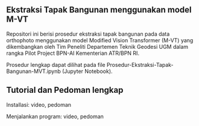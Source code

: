 ## Ekstraksi Tapak Bangunan menggunakan model M-VT
Repositori ini berisi prosedur ekstraksi tapak bangunan pada data orthophoto menggunakan model Modified Vision Transformer (M-VT) yang dikembangkan oleh Tim Peneliti Departemen Teknik Geodesi UGM dalam rangka Pilot Project BPN-AI Kementerian ATR/BPN RI.

Prosedur lengkap dapat dilihat pada file Prosedur-Ekstraksi-Tapak-Bangunan-MVT.ipynb (Jupyter Notebook).

## Tutorial dan Pedoman lengkap
Installasi: video, pedoman

Menjalankan program: video, pedoman

